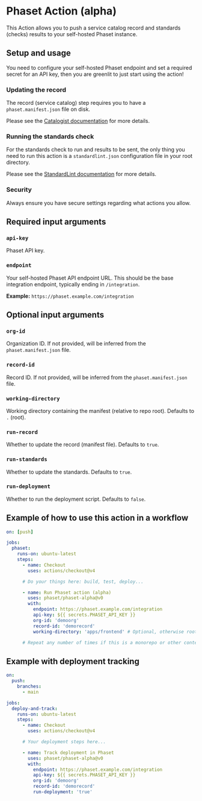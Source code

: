 # Phaset Action (alpha)

This Action allows you to push a service catalog record and standards (checks) results to your self-hosted Phaset instance.

## Setup and usage

You need to configure your self-hosted Phaset endpoint and set a required secret for an API key, then you are greenlit to just start using the action!

### Updating the record

The record (service catalog) step requires you to have a `phaset.manifest.json` file on disk.

Please see the [Catalogist documentation](https://github.com/mikaelvesavuori/catalogist#manifest) for more details.

### Running the standards check

For the standards check to run and results to be sent, the only thing you need to run this action is a `standardlint.json` configuration file in your root directory.

Please see the [StandardLint documentation](https://github.com/mikaelvesavuori/standardlint#configuration) for more details.

### Security

Always ensure you have secure settings regarding what actions you allow.

## Required input arguments

### `api-key`

Phaset API key.

### `endpoint`

Your self-hosted Phaset API endpoint URL. This should be the base integration endpoint, typically ending in `/integration`.

**Example:** `https://phaset.example.com/integration`

## Optional input arguments

### `org-id`

Organization ID. If not provided, will be inferred from the `phaset.manifest.json` file.

### `record-id`

Record ID. If not provided, will be inferred from the `phaset.manifest.json` file.

### `working-directory`

Working directory containing the manifest (relative to repo root). Defaults to `.` (root).

### `run-record`

Whether to update the record (manifest file). Defaults to `true`.

### `run-standards`

Whether to update the standards. Defaults to `true`.

### `run-deployment`

Whether to run the deployment script. Defaults to `false`.

## Example of how to use this action in a workflow

```yml
on: [push]

jobs:
  phaset:
    runs-on: ubuntu-latest
    steps:
      - name: Checkout
        uses: actions/checkout@v4

      # Do your things here: build, test, deploy...

      - name: Run Phaset action (alpha)
        uses: phaset/phaset-alpha@v0
        with:
          endpoint: https://phaset.example.com/integration
          api-key: ${{ secrets.PHASET_API_KEY }}
          org-id: 'demoorg'
          record-id: 'demorecord'
          working-directory: 'apps/frontend' # Optional, otherwise root

      # Repeat any number of times if this is a monorepo or other context with multiple manifests
```

## Example with deployment tracking

```yml
on:
  push:
    branches:
      - main

jobs:
  deploy-and-track:
    runs-on: ubuntu-latest
    steps:
      - name: Checkout
        uses: actions/checkout@v4

      # Your deployment steps here...

      - name: Track deployment in Phaset
        uses: phaset/phaset-alpha@v0
        with:
          endpoint: https://phaset.example.com/integration
          api-key: ${{ secrets.PHASET_API_KEY }}
          org-id: 'demoorg'
          record-id: 'demorecord'
          run-deployment: 'true'
```
